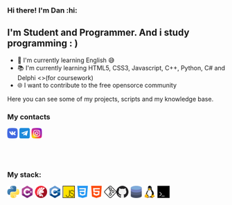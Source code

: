 ### Hi there! I'm Dan :hi:

## I'm Student and Programmer. And i study programming : )
- :blue_book: I'm currently learning English :sweat_smile:
- :books: I'm currently learning HTML5, CSS3, Javascript, C++, Python, C# and Delphi <>(for coursework) 
- :globe_with_meridians: I want to contribute to the free opensorce community 

Here you can see some of my projects, scripts and my knowledge base. 

### My contacts
[<img margin-left="20%" src="img/vk.png" alt="vk"  width="24px"/>](https://vk.com/danymint) [<img margin-left="20%" src="img/telegram.png"  width="24px"/>](https://t.me/nilgnil) [<img margin-left="20%" src="img/instagram.png"  width="24px"/>](https://www.instagram.com/d_mint_t/)

<br/>
<br/>

### My stack:
[<img src="img/python.png" width="28px" />](Python) [<img src="img/csh.png" width="28px" />](C# (study)) [<img src="img/delphi.png" width="28px" />](delphi) [<img src="img/cpp.png" width="28px" />](C++) [<img src="img/js.png" width="28px" />](Javascript) [<img src="img/css.png" width="28px" />](css3) [<img src="img/html-5.png" width="28px" />](html5) [<img src="img/git.png" width="28px" />](Git)[<img src="img/github.png" width="28px" />](GitHub) [<img src="img/database.png" width="28px" />](database) [<img src="img/linux.png" width="28px" />](GNU/Linux) [<img src="img/bash.png" width="28px" />](terminal) 
